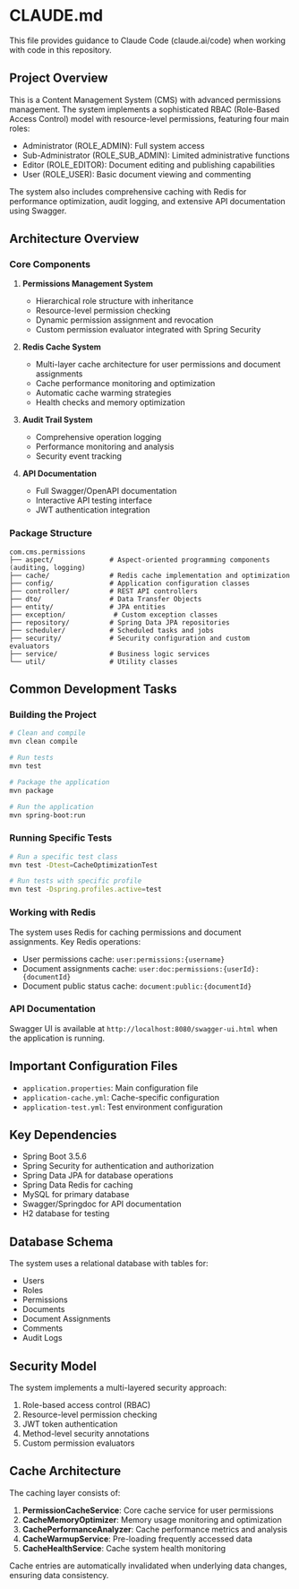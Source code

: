 # CLAUDE.md

This file provides guidance to Claude Code (claude.ai/code) when working with code in this repository.

## Project Overview

This is a Content Management System (CMS) with advanced permissions management. The system implements a sophisticated RBAC (Role-Based Access Control) model with resource-level permissions, featuring four main roles:
- Administrator (ROLE_ADMIN): Full system access
- Sub-Administrator (ROLE_SUB_ADMIN): Limited administrative functions
- Editor (ROLE_EDITOR): Document editing and publishing capabilities
- User (ROLE_USER): Basic document viewing and commenting

The system also includes comprehensive caching with Redis for performance optimization, audit logging, and extensive API documentation using Swagger.

## Architecture Overview

### Core Components

1. **Permissions Management System**
   - Hierarchical role structure with inheritance
   - Resource-level permission checking
   - Dynamic permission assignment and revocation
   - Custom permission evaluator integrated with Spring Security

2. **Redis Cache System**
   - Multi-layer cache architecture for user permissions and document assignments
   - Cache performance monitoring and optimization
   - Automatic cache warming strategies
   - Health checks and memory optimization

3. **Audit Trail System**
   - Comprehensive operation logging
   - Performance monitoring and analysis
   - Security event tracking

4. **API Documentation**
   - Full Swagger/OpenAPI documentation
   - Interactive API testing interface
   - JWT authentication integration

### Package Structure

```
com.cms.permissions
├── aspect/              # Aspect-oriented programming components (auditing, logging)
├── cache/               # Redis cache implementation and optimization
├── config/              # Application configuration classes
├── controller/          # REST API controllers
├── dto/                 # Data Transfer Objects
├── entity/              # JPA entities
├── exception/            # Custom exception classes
├── repository/          # Spring Data JPA repositories
├── scheduler/           # Scheduled tasks and jobs
├── security/            # Security configuration and custom evaluators
├── service/             # Business logic services
└── util/                # Utility classes
```

## Common Development Tasks

### Building the Project
```bash
# Clean and compile
mvn clean compile

# Run tests
mvn test

# Package the application
mvn package

# Run the application
mvn spring-boot:run
```

### Running Specific Tests
```bash
# Run a specific test class
mvn test -Dtest=CacheOptimizationTest

# Run tests with specific profile
mvn test -Dspring.profiles.active=test
```

### Working with Redis
The system uses Redis for caching permissions and document assignments. Key Redis operations:
- User permissions cache: `user:permissions:{username}`
- Document assignments cache: `user:doc:permissions:{userId}:{documentId}`
- Document public status cache: `document:public:{documentId}`

### API Documentation
Swagger UI is available at `http://localhost:8080/swagger-ui.html` when the application is running.

## Important Configuration Files

- `application.properties`: Main configuration file
- `application-cache.yml`: Cache-specific configuration
- `application-test.yml`: Test environment configuration

## Key Dependencies

- Spring Boot 3.5.6
- Spring Security for authentication and authorization
- Spring Data JPA for database operations
- Spring Data Redis for caching
- MySQL for primary database
- Swagger/Springdoc for API documentation
- H2 database for testing

## Database Schema

The system uses a relational database with tables for:
- Users
- Roles
- Permissions
- Documents
- Document Assignments
- Comments
- Audit Logs

## Security Model

The system implements a multi-layered security approach:
1. Role-based access control (RBAC)
2. Resource-level permission checking
3. JWT token authentication
4. Method-level security annotations
5. Custom permission evaluators

## Cache Architecture

The caching layer consists of:
1. **PermissionCacheService**: Core cache service for user permissions
2. **CacheMemoryOptimizer**: Memory usage monitoring and optimization
3. **CachePerformanceAnalyzer**: Cache performance metrics and analysis
4. **CacheWarmupService**: Pre-loading frequently accessed data
5. **CacheHealthService**: Cache system health monitoring

Cache entries are automatically invalidated when underlying data changes, ensuring data consistency.